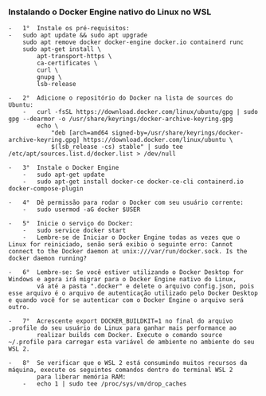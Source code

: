 ### Instalando o Docker Engine nativo do Linux no WSL
    
    -   1°  Instale os pré-requisitos:
    -   sudo apt update && sudo apt upgrade
        sudo apt remove docker docker-engine docker.io containerd runc
        sudo apt-get install \
            apt-transport-https \
            ca-certificates \
            curl \
            gnupg \
            lsb-release
        
    -   2°  Adicione o repositório do Docker na lista de sources do Ubuntu:
        -   curl -fsSL https://download.docker.com/linux/ubuntu/gpg | sudo gpg --dearmor -o /usr/share/keyrings/docker-archive-keyring.gpg
            echo \
                "deb [arch=amd64 signed-by=/usr/share/keyrings/docker-archive-keyring.gpg] https://download.docker.com/linux/ubuntu \
                $(lsb_release -cs) stable" | sudo tee /etc/apt/sources.list.d/docker.list > /dev/null

    -   3°  Instale o Docker Engine
        -   sudo apt-get update
        -   sudo apt-get install docker-ce docker-ce-cli containerd.io docker-compose-plugin

    -   4°  Dê permissão para rodar o Docker com seu usuário corrente:
        -   sudo usermod -aG docker $USER

    -   5°  Inicie o serviço do Docker:
        -   sudo service docker start
        -   Lembre-se de Iniciar o Docker Engine todas as vezes que o Linux for reiniciado, senão será exibio o seguinte erro: Cannot connect to the Docker daemon at unix:///var/run/docker.sock. Is the docker daemon running?

    -   6°  Lembre-se: Se você estiver utilizando o Docker Desktop for Windows e agora irá migrar para o Docker Engine nativo do Linux,
            vá até a pasta ".docker" e delete o arquivo config.json, pois esse arquivo é o arquivo de autenticação utilizado pelo Docker Desktop e quando você for se autenticar com o Docker Engine o arquivo será outro.

    -   7°  Acrescente export DOCKER_BUILDKIT=1 no final do arquivo .profile do seu usuário do Linux para ganhar mais performance ao 
            realizar builds com Docker. Execute o comando source ~/.profile para carregar esta variável de ambiente no ambiente do seu WSL 2.

    -   8°  Se verificar que o WSL 2 está consumindo muitos recursos da máquina, execute os seguintes comandos dentro do terminal WSL 2 
            para liberar memória RAM:
        -   echo 1 | sudo tee /proc/sys/vm/drop_caches   